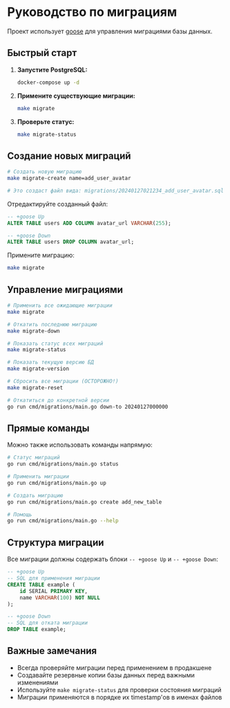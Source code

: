 # Руководство по миграциям

Проект использует [goose](https://github.com/pressly/goose) для управления миграциями базы данных.

## Быстрый старт

1. **Запустите PostgreSQL:**
   ```bash
   docker-compose up -d
   ```

2. **Примените существующие миграции:**
   ```bash
   make migrate
   ```

3. **Проверьте статус:**
   ```bash
   make migrate-status
   ```

## Создание новых миграций

```bash
# Создать новую миграцию
make migrate-create name=add_user_avatar

# Это создаст файл вида: migrations/20240127021234_add_user_avatar.sql
```

Отредактируйте созданный файл:
```sql
-- +goose Up
ALTER TABLE users ADD COLUMN avatar_url VARCHAR(255);

-- +goose Down
ALTER TABLE users DROP COLUMN avatar_url;
```

Примените миграцию:
```bash
make migrate
```

## Управление миграциями

```bash
# Применить все ожидающие миграции
make migrate

# Откатить последнюю миграцию
make migrate-down

# Показать статус всех миграций
make migrate-status

# Показать текущую версию БД
make migrate-version

# Сбросить все миграции (ОСТОРОЖНО!)
make migrate-reset

# Откатиться до конкретной версии
go run cmd/migrations/main.go down-to 20240127000000
```

## Прямые команды

Можно также использовать команды напрямую:

```bash
# Статус миграций
go run cmd/migrations/main.go status

# Применить миграции
go run cmd/migrations/main.go up

# Создать миграцию
go run cmd/migrations/main.go create add_new_table

# Помощь
go run cmd/migrations/main.go --help
```

## Структура миграции

Все миграции должны содержать блоки `-- +goose Up` и `-- +goose Down`:

```sql
-- +goose Up
-- SQL для применения миграции
CREATE TABLE example (
    id SERIAL PRIMARY KEY,
    name VARCHAR(100) NOT NULL
);

-- +goose Down  
-- SQL для отката миграции
DROP TABLE example;
```

## Важные замечания

- Всегда проверяйте миграции перед применением в продакшене
- Создавайте резервные копии базы данных перед важными изменениями
- Используйте `make migrate-status` для проверки состояния миграций
- Миграции применяются в порядке их timestamp'ов в именах файлов 